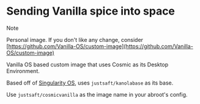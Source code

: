 
# Sending Vanilla spice into space

> [!NOTE]
> Personal image. If you don't like any change, consider [https://github.com/Vanilla-OS/custom-image](https://github.com/Vanilla-OS/custom-image)

Vanilla OS based custom image that uses Cosmic as its Desktop Environment.

Based off of [Singularity OS](https://github.com/singularityos-lab/desktop-image), uses `justsaft/kanolabase` as its base.

Use `justsaft/cosmicvanilla` as the image name in your abroot's config.